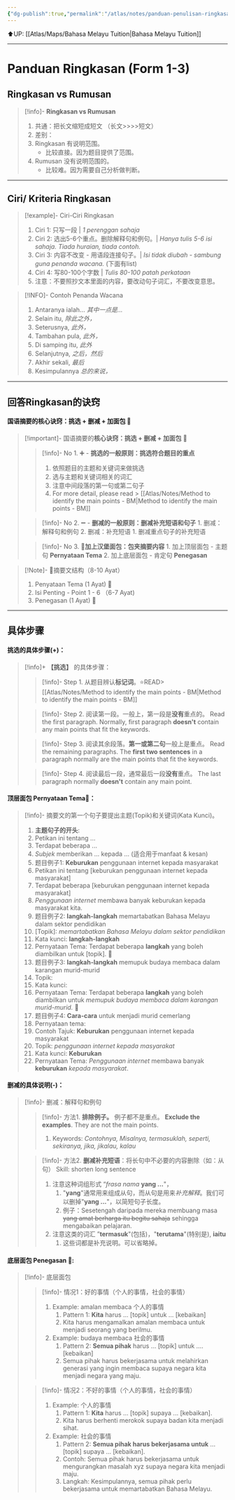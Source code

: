 ```yaml
---
{"dg-publish":true,"permalink":"/atlas/notes/panduan-penulisan-ringkasan-form-1-3/"}
---
```


⬆️UP: [[Atlas/Maps/Bahasa Melayu Tuition\|Bahasa Melayu Tuition]]

---

# Panduan Ringkasan (Form 1-3)

## Ringkasan vs Rumusan

> [!info]- **Ringkasan vs Rumusan**
> 1. 共通：把长文缩短成短文 （长文>>>>短文）
> 2. 差别：
> 	1. Ringkasan 有说明范围。
> 		- 比较直接。因为题目提供了范围。
> 	2. Rumusan 没有说明范围的。
> 		- 比较难。因为需要自己分析做判断。

---
## Ciri/ Kriteria Ringkasan

> [!example]- Ciri-Ciri Ringkasan
> 1. Ciri 1: 只写一段 | *1 perenggan sahaja*
> 2. Ciri 2: 选出5-6个重点。删除解释句和例句。| *Hanya tulis 5-6 isi sahaja. Tiada huraian, tiada contoh.*
> 3. Ciri 3: 内容不改变 - 用语段连接句子。| *Isi tidak diubah - sambung guna penanda wacana.* (下面有list)
> 4. Ciri 4: 写80-100个字数 |  *Tulis 80-100 patah perkataan*
> 5. 注意：不要照抄文本里面的内容，要改动句子词汇，不要改变意思。

>[!INFO]- Contoh Penanda Wacana
> 1. Antaranya ialah... *其中一点是...*
> 2. Selain itu,  *除此之外，*
> 3. Seterusnya,  *此外，*
> 4. Tambahan pula,  *此外，*
> 5. Di samping itu, *此外*
> 6. Selanjutnya,   *之后，然后*
> 7. Akhir sekali,   *最后*
> 8. Kesimpulannya *总的来说，*

---
## 回答Ringkasan的诀窍

#### 国语摘要的核心诀窍：挑选 + 删减 + 加面包 🍔

> [!important]- 国语摘要的**核心诀窍：挑选 + 删减 + 加面包** 🍔
> > [!info]- No 1. ➕ - **挑选的一般原则：挑选符合题目的重点** 
> > 1. 依照题目的主题和关键词来做挑选
> > 2. 选与主题和关键词相关的词汇
> > 3. 注意中间段落的第一句或第二句子
> > 4. For more detail, please read >  [[Atlas/Notes/Method to identify the main points - BM\|Method to identify the main points - BM]]
> 
> > [!info]- No 2. ➖ - **删减的一般原则：删减补充短语和句子** 
> > 	1. 删减：解释句和例句
> > 	2. 删减：补充短语
> > 		1. 删减重点句子的补充短语
> 
> > [!info]- No 3. 🍞**加上汉堡面包：包夹摘要内容**
> > 	1. 加上顶层面包 - 主题句 **Pernyataan Tema**
> > 	2. 加上底层面包 - 肯定句 **Penegasan**

>[!Note]- 🍔摘要文结构（8-10 Ayat）
>1.  Penyataan Tema (1 Ayat)  🍞
>2. Isi Penting - Point 1 - 6 （6-7 Ayat)
>3. Penegasan (1 Ayat)  🍞

---
## 具体步骤

#### 挑选的具体步骤(+)：  

> [!info]+ **【挑选】** 的具体步骤：
> > [!info]- Step 1. 从题目辨认**标记词**。⭐READ> [[Atlas/Notes/Method to identify the main points - BM\|Method to identify the main points - BM]]
> 
> > [!info]- Step 2. 阅读第一段。一般上，第一段是**没有**重点的。
> > Read the first paragraph. Normally, first paragraph **doesn't** contain any main points that fit the keywords. 
>  
> > [!info]- Step 3. 阅读其余段落。**第一或第二句**一般上是重点。
> > Read the remaining paragraphs. The **first two sentences** in a paragraph normally are the main points that fit the keywords. 
> 
> > [!info]- Step 4. 阅读最后一段，通常最后一段**没有**重点。
> > The last paragraph normally **doesn't** contain any main point. 

####  顶层面包 Pernyataan Tema🍞：

> [!info]- 摘要文的第一个句子要提出主题(Topik)和关键词(Kata Kunci)。
> 1. **主题句子的开头**:
> 	1. Petikan ini tentang ...
> 	2. Terdapat beberapa ... 
> 	3. *Subjek* memberikan ... kepada ... (适合用于manfaat & kesan)
> 2. 题目例子1: **Keburukan** penggunaan internet kepada masyarakat
> 	1. Petikan ini tentang [keburukan penggunaan internet kepada masyarakat]
> 	2. Terdapat beberapa [keburukan penggunaan internet kepada masyarakat]
> 	3. *Penggunaan internet* membawa banyak keburukan kepada masyarakat kita.
> 3. 题目例子2: **langkah-langkah** memartabatkan Bahasa Melayu dalam sektor pendidikan			
> 	1. [Topik]: *memartabatkan Bahasa Melayu dalam sektor pendidikan*
> 	2. Kata kunci: **langkah-langkah**
> 	3. Pernyataan Tema: Terdapat beberapa **langkah** yang boleh diambilkan untuk [topik].  📌
> 4. 题目例子3: **langkah-langkah** memupuk budaya membaca dalam karangan murid-murid
> 	1. Topik: 
> 	2. Kata kunci:
> 	3. Pernyataan Tema: Terdapat beberapa **langkah** yang boleh diambilkan untuk *memupuk budaya membaca dalam karangan murid-murid.* 📌
> 5. 题目例子4: **Cara-cara** untuk menjadi murid cemerlang
> 	1. Pernyataan tema: 
> 6.  Contoh Tajuk: **Keburukan** penggunaan internet kepada masyarakat
> 	1. Topik: *penggunaan internet kepada masyarakat*
> 	2. Kata kunci: **Keburukan** 
> 	3. Pernyataan Tema: *Penggunaan internet* membawa banyak **keburukan** *kepada masyarakat*. 

#### 删减的具体说明(-)：

> [!info]- 删减：解释句和例句
> > [!info]-	方法1. **排除例子。** 例子都不是重点。
> > **Exclude the examples**. They are not the main points.
> > 1. Keywords: *Contohnya, Misalnya, termasuklah, seperti, sekiranya, jika, jikalau, kalau*
> 
> > [!info]- 方法2. **删减补充短语**：将长句中不必要的内容删除（如：从句）
> > Skill: shorten long sentence 
> > 1. 注意这种词组形式 “*frasa nama* **yang ...**"， 
> > 	1. "**yang**"通常用来组成从句，而从句是用来*补充解释*。我们可以删掉"**yang ...**"，以简短句子长度。  
> > 	2. 例子：Sesetengah daripada mereka membuang masa ~~yang amat berharga itu begitu sahaja~~ sehingga mengabaikan pelajaran.
> > 2. 注意这类的词汇 ”**termasuk**"(包括)，"**terutama**"(特别是), **iaitu**
> > 	1. 这些词都是补充说明。可以省略掉。

#### 底层面包 Penegasan 🍞:

> [!info]- 底层面包
> > [!info]- 情况1：好的事情（个人的事情，社会的事情）
> > 1. Example: amalan membaca 个人的事情
> > 	1. Pattern 1: **Kita** harus ... [topik] untuk ... [kebaikan]
> > 	2. Kita harus mengamalkan amalan membaca untuk menjadi seorang yang berilmu.
> > 2. Example: budaya membaca 社会的事情
> > 	1. Pattern 2: **Semua pihak** harus ... [topik] untuk .... [kebaikan]
> > 	2. Semua pihak harus bekerjasama untuk melahirkan generasi yang ingin membaca supaya negara kita menjadi negara yang maju. 
> 
> > [!info]- 情况2：不好的事情（个人的事情，社会的事情）
> > 1. Example: 个人的事情
> > 	1. Pattern 1: **Kita** harus ... [topik] supaya ... [kebaikan].
> > 	2. Kita harus  berhenti merokok supaya badan kita menjadi sihat.
> > 2. Example: 社会的事情
> > 	1. Pattern 2: **Semua pihak harus bekerjasama untuk**  ... [topik] supaya ... [kebaikan].
> > 	2. Contoh: Semua pihak harus bekerjasama untuk mengurangkan masalah xyz supaya negara kita menjadi maju. 
> > 	3. Langkah: Kesimpulannya, semua pihak perlu bekerjasama untuk memartabatkan Bahasa Melayu.  


